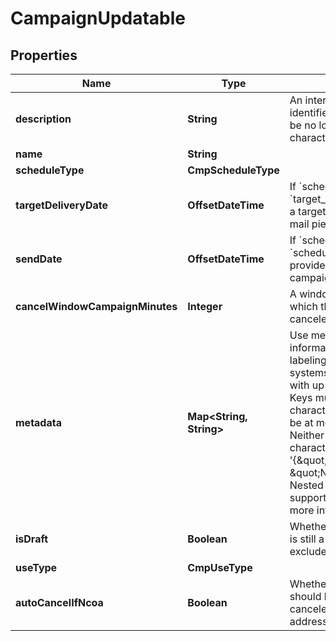 

# CampaignUpdatable


## Properties

| Name | Type | Description | Notes |
|------------ | ------------- | ------------- | -------------|
|**description** | **String** | An internal description that identifies this resource. Must be no longer than 255 characters.  |  [optional] |
|**name** | **String** |  |  [optional] |
|**scheduleType** | **CmpScheduleType** |  |  [optional] |
|**targetDeliveryDate** | **OffsetDateTime** | If &#x60;schedule_type&#x60; is &#x60;target_delivery_date&#x60;, provide a targeted delivery date for mail pieces in this campaign. |  [optional] |
|**sendDate** | **OffsetDateTime** | If &#x60;schedule_type&#x60; is &#x60;scheduled_send_date&#x60;, provide a date to send this campaign. |  [optional] |
|**cancelWindowCampaignMinutes** | **Integer** | A window, in minutes, within which the campaign can be canceled. |  [optional] |
|**metadata** | **Map&lt;String, String&gt;** | Use metadata to store custom information for tagging and labeling back to your internal systems. Must be an object with up to 20 key-value pairs. Keys must be at most 40 characters and values must be at most 500 characters. Neither can contain the characters &#x60;\&quot;&#x60; and &#x60;\\&#x60;. i.e. &#39;{\&quot;customer_id\&quot; : \&quot;NEWYORK2015\&quot;}&#39; Nested objects are not supported.  See [Metadata](#section/Metadata) for more information. |  [optional] |
|**isDraft** | **Boolean** | Whether or not the campaign is still a draft. Can either be excluded or &#x60;false&#x60;. |  [optional] |
|**useType** | **CmpUseType** |  |  [optional] |
|**autoCancelIfNcoa** | **Boolean** | Whether or not a mail piece should be automatically canceled and not sent if the address is updated via NCOA. |  [optional] |



